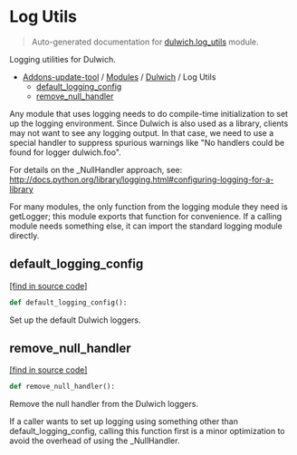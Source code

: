 # Log Utils

> Auto-generated documentation for [dulwich.log_utils](https://github.com/alchem1ster/AddOns-Update-Tool/blob/master/dulwich/log_utils.py) module.

Logging utilities for Dulwich.

- [Addons-update-tool](../README.md#addons-update-tool) / [Modules](../MODULES.md#addons-update-tool-modules) / [Dulwich](index.md#dulwich) / Log Utils
    - [default_logging_config](#default_logging_config)
    - [remove_null_handler](#remove_null_handler)

Any module that uses logging needs to do compile-time initialization to set up
the logging environment. Since Dulwich is also used as a library, clients may
not want to see any logging output. In that case, we need to use a special
handler to suppress spurious warnings like "No handlers could be found for
logger dulwich.foo".

For details on the _NullHandler approach, see:
http://docs.python.org/library/logging.html#configuring-logging-for-a-library

For many modules, the only function from the logging module they need is
getLogger; this module exports that function for convenience. If a calling
module needs something else, it can import the standard logging module
directly.

## default_logging_config

[[find in source code]](https://github.com/alchem1ster/AddOns-Update-Tool/blob/master/dulwich/log_utils.py#L56)

```python
def default_logging_config():
```

Set up the default Dulwich loggers.

## remove_null_handler

[[find in source code]](https://github.com/alchem1ster/AddOns-Update-Tool/blob/master/dulwich/log_utils.py#L66)

```python
def remove_null_handler():
```

Remove the null handler from the Dulwich loggers.

If a caller wants to set up logging using something other than
default_logging_config, calling this function first is a minor optimization
to avoid the overhead of using the _NullHandler.
